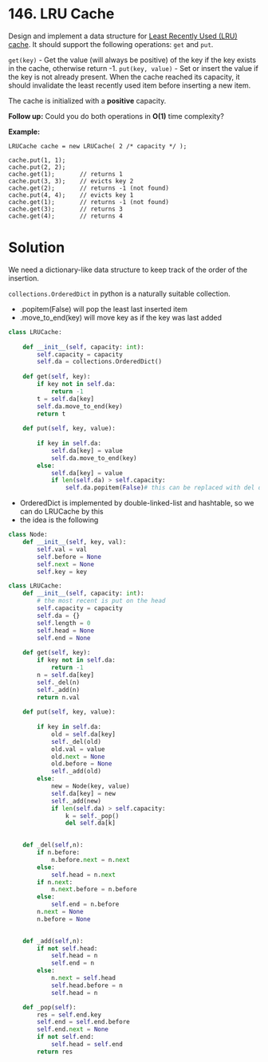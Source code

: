 # 146. LRU Cache

Design and implement a data structure for [Least Recently Used (LRU) cache](https://en.wikipedia.org/wiki/Cache_replacement_policies#LRU). It should support the following operations: `get` and `put`.

`get(key)` - Get the value (will always be positive) of the key if the key exists in the cache, otherwise return -1.
`put(key, value)` - Set or insert the value if the key is not already present. When the cache reached its capacity, it should invalidate the least recently used item before inserting a new item.

The cache is initialized with a **positive** capacity.

**Follow up:**
Could you do both operations in **O(1)** time complexity?

**Example:**

```
LRUCache cache = new LRUCache( 2 /* capacity */ );

cache.put(1, 1);
cache.put(2, 2);
cache.get(1);       // returns 1
cache.put(3, 3);    // evicts key 2
cache.get(2);       // returns -1 (not found)
cache.put(4, 4);    // evicts key 1
cache.get(1);       // returns -1 (not found)
cache.get(3);       // returns 3
cache.get(4);       // returns 4
```



# Solution

We need a dictionary-like data structure to keep track of the order of the insertion.

```collections.OrderedDict``` in python is a naturally suitable collection.

* .popitem(False) will pop the least last inserted item
* .move_to_end(key) will move key as if the key was last added

```python
class LRUCache:
    
    def __init__(self, capacity: int):
        self.capacity = capacity
        self.da = collections.OrderedDict()
        
    def get(self, key):
        if key not in self.da:
            return -1
        t = self.da[key]
        self.da.move_to_end(key)
        return t
    
    def put(self, key, value):
        
        if key in self.da:
            self.da[key] = value
            self.da.move_to_end(key)
        else:
            self.da[key] = value
            if len(self.da) > self.capacity:
                self.da.popitem(False)# this can be replaced with del da[next(iter(da))]

```



* OrderedDict is implemented by double-linked-list and hashtable, so we can do LRUCache by this
* the idea is the following



```python
class Node:
    def __init__(self, key, val):
        self.val = val
        self.before = None
        self.next = None
        self.key = key

class LRUCache:
    def __init__(self, capacity: int):
        # the most recent is put on the head
        self.capacity = capacity
        self.da = {}
        self.length = 0
        self.head = None
        self.end = None
        
    def get(self, key):
        if key not in self.da:
            return -1
        n = self.da[key]
        self._del(n)
        self._add(n)
        return n.val
    
    def put(self, key, value):
        
        if key in self.da:
            old = self.da[key]
            self._del(old)
            old.val = value
            old.next = None
            old.before = None
            self._add(old)
        else:
            new = Node(key, value) 
            self.da[key] = new
            self._add(new)
            if len(self.da) > self.capacity:
                k = self._pop()
                del self.da[k]

    
    def _del(self,n):
        if n.before:
            n.before.next = n.next
        else:
            self.head = n.next
        if n.next:
            n.next.before = n.before
        else:
            self.end = n.before
        n.next = None
        n.before = None

    
    def _add(self,n):
        if not self.head:
            self.head = n
            self.end = n
        else:
            n.next = self.head
            self.head.before = n
            self.head = n

    def _pop(self):
        res = self.end.key
        self.end = self.end.before
        self.end.next = None
        if not self.end:
            self.head = self.end
        return res

```

